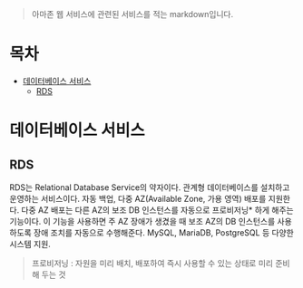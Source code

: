 > 아마존 웹 서비스에 관련된 서비스를 적는 markdown입니다.

# 목차
- [데이터베이스 서비스](#데이터베이스-서비스)
  - [RDS](#RDS)

# 데이터베이스 서비스
## RDS
RDS는 Relational Database Service의 약자이다. 관계형 데이터베이스를 설치하고 운영하는 서비스이다.
자동 백업, 다중 AZ(Available Zone, 가용 영역) 배포를 지원한다.
다중 AZ 배포는 다른 AZ의 보조 DB 인스턴스를 자동으로 프로비저닝* 하게 해주는 기능이다. 이 기능을 사용하면 주 AZ 장애가 생겼을 때 보조 AZ의 DB 인스턴스를 사용하도록 장애 조치를 자동으로 수행해준다.
MySQL, MariaDB, PostgreSQL 등 다양한 시스템 지원.
> 프로비저닝 : 자원을 미리 배치, 배포하여 즉시 사용할 수 있는 상태로 미리 준비해 두는 것